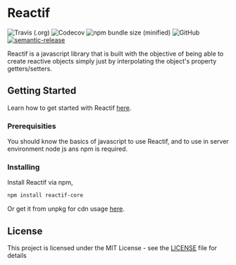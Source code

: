 # Reactif

![Travis (.org)](https://img.shields.io/travis/FrencoJobs/Reactif.svg?style=flat-square)
![Codecov](https://img.shields.io/codecov/c/github/FrencoJobs/Reactif.svg?style=flat-square)
![npm bundle size (minified)](https://img.shields.io/bundlephobia/min/reactif-core.svg?style=flat-square)
![GitHub](https://img.shields.io/github/license/FrencoJobs/Reactif.svg?style=flat-square)
[![semantic-release](https://img.shields.io/badge/%20%20%F0%9F%93%A6%F0%9F%9A%80-semantic--release-e10079.svg?style=flat-square)](https://github.com/semantic-release/semantic-release)

Reactif is a javascript library that is built with the objective of being able to create reactive objects simply just by interpolating the object's property getters/setters.

## Getting Started

Learn how to get started with Reactif [here](https://reactif.js.org).

### Prerequisities

You should know the basics of javascript to use Reactif, and to use in server environment node js ans npm is required.

### Installing

Install Reactif via npm,
```bash
npm install reactif-core 
```
Or get it from unpkg for cdn usage [here](https://unpkg.com/reactif-core).

## License

This project is licensed under the MIT License - see the [LICENSE](LICENSE) file for details